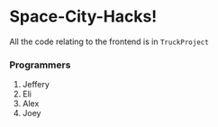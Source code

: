 # Space-City-Hacks!

All the code relating to the frontend is in `TruckProject`

### Programmers
1. Jeffery
2. Eli
3. Alex
4. Joey
